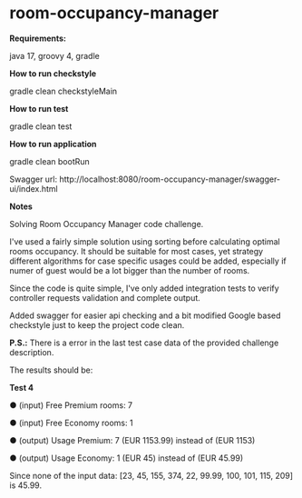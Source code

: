 # room-occupancy-manager

**Requirements:**

java 17, groovy 4, gradle

**How to run checkstyle**

gradle clean checkstyleMain

**How to run test**

gradle clean test

**How to run application**

gradle clean bootRun

Swagger url: http://localhost:8080/room-occupancy-manager/swagger-ui/index.html


**Notes**

Solving Room Occupancy Manager code challenge.

I've used a fairly simple solution using sorting before calculating 
optimal rooms occupancy. It should be suitable for most cases, 
yet strategy different algorithms for case specific usages could be added, 
especially if numer of guest would be a lot bigger than the number of rooms.

Since the code is quite simple, I've only added integration tests 
to verify controller requests validation and complete output.

Added swagger for easier api checking and 
a bit modified Google based checkstyle just to keep the project code clean.

**P.S.:**
There is a error in the last test case data of the provided challenge description.

The results should be:

**Test 4**

● (input) Free Premium rooms: 7

● (input) Free Economy rooms: 1

● (output) Usage Premium: 7 (EUR 1153.99) instead of (EUR 1153)

● (output) Usage Economy: 1 (EUR 45) instead of (EUR 45.99)

Since none of the input data: [23, 45, 155, 374, 22, 99.99, 100, 101, 115, 209] is 45.99.

